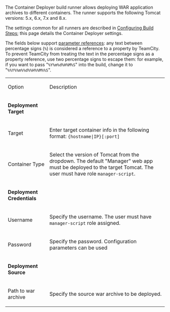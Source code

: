[//]: # (title: Container Deployer)
[//]: # (auxiliary-id: Container Deployer)

The Container Deployer build runner allows deploying WAR application archives to different containers. The runner supports the following Tomcat versions: 5.x, 6.x, 7.x and 8.x.

The settings common for all runners are described in [Configuring Build Steps](configuring-build-steps.md); this page details the Container Deployer settings.


The fields below support [parameter references](predefined-build-parameters.md): any text between percentage signs (`%`) is considered a reference to a property by TeamCity. To prevent TeamCity from treating the text in the percentage signs as a property reference, use two percentage signs to escape them: for example, if you want to pass "`%Y%m%d%H%M%S`" into the build, change it to "`%%Y%%m%%d%%H%%M%%S`".

<table><tr>

<td>

Option

</td>

<td>

Description

</td></tr><tr>

<td>

__Deployment Target__

</td>

<td>

</td>

</tr><tr>

<td>

Target

</td>

<td>

Enter target container info in the following format: `{hostname|IP}[:port]`


</td></tr><tr>

<td>

Container Type

</td>

<td>

Select the version of Tomcat from the dropdown. The default "Manager" web app must be deployed to the target Tomcat. The user must have role `manager-script`.


</td></tr><tr>

<td>

__Deployment Credentials__

</td>

<td>

</td>

</tr><tr>

<td>

Username

</td>

<td>

Specify the username. The user must have `manager-script` role assigned.

</td></tr><tr>

<td>

Password

</td>

<td>

Specify the password. Configuration parameters can be used

</td></tr><tr>

<td>

__Deployment Source__

</td>

<td>

</td>

</tr><tr>

<td>

Path to war archive

</td>

<td>

Specify the source war archive to be deployed.

</td></tr></table>

 

 

